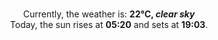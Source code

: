 <p  align="center"><br/>Currently, the weather is: <b> 22°C, <i>clear sky</i></b></br>Today, the sun rises at <b>05:20</b> and sets at <b>19:03</b>.</p>